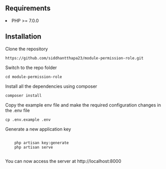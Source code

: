 ## Requirements
<li>PHP >= 7.0.0</li>

## Installation

Clone the repository

<pre><code>https://github.com/siddhantthapa23/module-permission-role.git</pre></code>

Switch to the repo folder

<pre><code>cd module-permission-role</pre></code>

Install all the dependencies using composer

<pre><code>composer install</pre></code>

Copy the example env file and make the required configuration changes in the .env file

<pre><code>cp .env.example .env</pre></code>

Generate a new application key

<pre><code>
    php artisan key:generate
    php artisan serve
</pre></code>

<pre><code></pre></code>

You can now access the server at http://localhost:8000